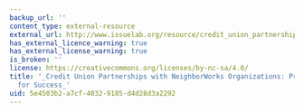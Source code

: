 ```yaml
---
backup_url: ''
content_type: external-resource
external_url: http://www.issuelab.org/resource/credit_union_partnerships_with_neighborworks_organizations_proven_models_for_success
has_external_licence_warning: true
has_external_license_warning: true
is_broken: ''
license: https://creativecommons.org/licenses/by-nc-sa/4.0/
title: '_Credit Union Partnerships with NeighborWorks Organizations: Proven Models
  for Success_'
uid: 5e4503b2-a7cf-4032-9185-d4d28d3a2292
---
```

